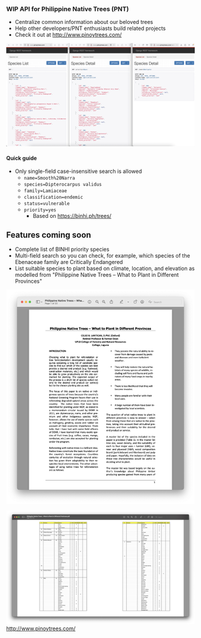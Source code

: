### WIP API for Philippine Native Trees (PNT) 
* Centralize common information  about our beloved trees
* Help other developers/PNT enthusiasts build related projects
* Check it out at http://www.pinoytrees.com/ 

![API](files/images/specieslist_20250209.png)

#### Quick guide
* Only single-field case-insensitive search is allowed
    * `name=Smooth%20Narra`
    * `species=Dipterocarpus validus`
    * `family=Lamiaceae`
    * `classification=endemic`
    * `status=vulnerable`
    * `priority=yes`
        * Based on https://binhi.ph/trees/


## Features coming soon
* Complete list of BINHI priority species
* Multi-field search so you can check, for example, which species of the Ebenaceae family are Critically Endangered
* List suitable species to plant based on climate, location, and elevation as modelled from "Philippine Native Trees – What to Plant in Different Provinces"

![Page 1](files/images/wtp_1.jpg)

![Page 33](files/images/wtp_2.jpg)http://www.pinoytrees.com/